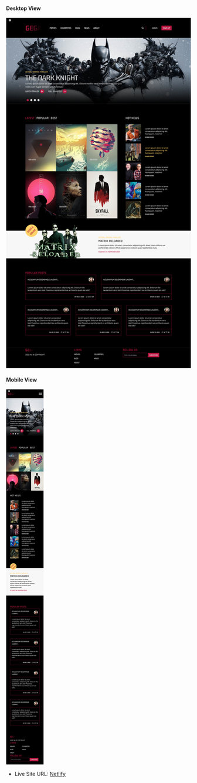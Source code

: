 #### Desktop View

<img src="images/tailwind-gega-project-desktop.png" alt="">

#### Mobile View

<img src="images/tailwind-gega-project-mobile.png" alt="">

- Live Site URL: [Netlify](https://tailwind-gega-project.netlify.app/)
